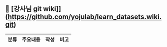 ## 🐾 [강사님 git wiki]](https://github.com/yojulab/learn_datasets.wiki.git)
| 분류 | 주요내용 | 작성 | 비고 |
| -- | -- | -- | -- |
